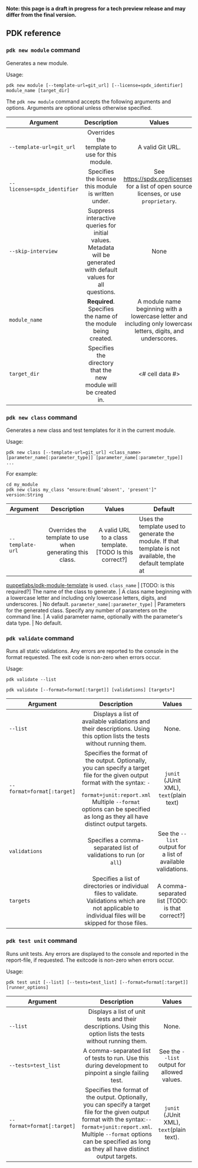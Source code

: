 
**Note: this page is a draft in progress for a tech preview release and may differ from the final version.**

## PDK reference

### `pdk new module` command

Generates a new module.

Usage:

```
pdk new module [--template-url=git_url] [--license=spdx_identifier] module_name [target_dir]
```

The `pdk new module` command accepts the following arguments and options. Arguments are optional unless otherwise specified.

Argument   | Description   | Values      | Default
----------------|:---------------:|:------------------:|-------------------------
`--template-url=git_url` | Overrides the template to use for this module. | A valid Git URL.    | No default.
`--license=spdx_identifier` | Specifies the license this module is written under. | See https://spdx.org/licenses/ for a list of open source licenses, or use `proprietary`.    | Apache-2.0
`--skip-interview` | Suppress interactive queries for initial values. Metadata will be generated with default values for all questions.| None    | No default.
`module_name` | **Required**. Specifies the name of the module being created. | A module name beginning with a lowercase letter and including only lowercase letters, digits, and underscores.    | No default.
`target_dir` | Specifies the directory that the new module will be created in. | <# cell data #>    | Creates a directory with the given `module_name` inside the current directory.

### `pdk new class` command

Generates a new class and test templates for it in the current module.

Usage:

```
pdk new class [--template-url=git_url] <class_name> [parameter_name[:parameter_type]] [parameter_name[:parameter_type]] ...
```

For example:

```
cd my_module
pdk new class my_class "ensure:Enum['absent', 'present']" version:String
```

Argument   | Description   | Values      | Default
----------------|:---------------:|:------------------:|-------------------------
`--template-url` | Overrides the template to use when generating this class. | A valid URL to a class template. [TODO Is this correct?]    | Uses the template used to generate the module. If that template is not available, the default template at
[puppetlabs/pdk-module-template](https://github.com/puppetlabs/pdk-module-template)
is used.
`class_name` | [TODO: is this required?] The name of the class to generate. | A class name beginning with a lowercase letter and including only lowercase letters, digits, and underscores.    | No default.
`parameter_name[:parameter_type]` | Parameters for the generated class. Specify any number of parameters on the command line. | A valid parameter name, optionally with the parameter's data type.    | No default.

### `pdk validate` command

Runs all static validations. Any errors are reported to the console in the format requested. The exit code is non-zero when errors occur.

Usage:

```
pdk validate --list
```

```
pdk validate [--format=format[:target]] [validations] [targets*]
```

Argument   | Description   | Values      | Default
----------------|:---------------:|:------------------:|-------------------------
`--list` | Displays a list of available validations and their descriptions. Using this option lists the tests without running them. | None.    | No default.
`--format=format[:target]` | Specifies the format of the output. Optionally, you can specify a target file for the given output format with the syntax: `--format=junit:report.xml` Multiple `--format` options can be specified as long as they all have distinct output targets. | `junit` (JUnit XML), `text`(plain text)    | `text`
`validations` | Specifies a comma-separated list of validations to run (or `all`) | See the `--list` output for a list of available validations.    | `all`
`targets` | Specifies a list of directories or individual files to validate. Validations which are not applicable to individual files will be skipped for those files. | A comma-separated list [TODO: is that correct?]    | Validates all available directories and files.

### `pdk test unit` command

Runs unit tests. Any errors are displayed to the console and reported in the report-file, if requested. The exitcode is non-zero when errors occur.

Usage:

```
pdk test unit [--list] [--tests=test_list] [--format=format[:target]] [runner_options]
```

Argument   | Description   | Values      | Default
----------------|:---------------:|:------------------:|-------------------------
`--list` | Displays a list of unit tests and their descriptions. Using this option lists the tests without running them. | None.    | No default.
`--tests=test_list` | A comma-separated list of tests to run. Use this during development to pinpoint a single failing test. | See the `--list` output for allowed values.    | No default.
`--format=format[:target]` | Specifies the format of the output. Optionally, you can specify a target file for the given output format with the syntax:`--format=junit:report.xml`. Multiple `--format` options can be specified as long as they all have distinct output targets. | `junit` (JUnit XML), `text`(plain text).     | `text`